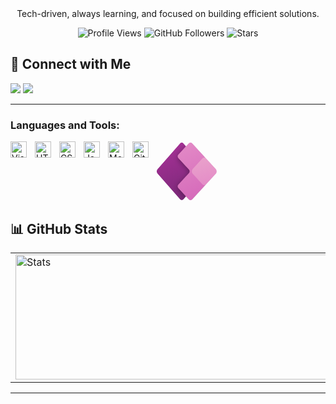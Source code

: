 <br>
<br>

<p align='center'>Tech-driven, always learning, and focused on building efficient solutions.</p>

<div align="center">
  
  ![Profile Views](https://komarev.com/ghpvc/?username=alvinwills&logoColor=red&color=blue)
  ![GitHub Followers](https://img.shields.io/github/followers/alvinwills?label=Followers&style=default)
  ![Stars](https://img.shields.io/github/stars/alvinwills?label=Stars&style=default)
</div>


## 🤝 Connect with Me

<a href="https://www.linkedin.com/in/alvin-abia-williams-a315b8339/" target="_blank"><img src="https://img.shields.io/badge/LinkedIn-%230077B5.svg?style=flat&logo=linkedin&logoColor=white"/></a>
<a href="mailto:abiawilliamsa@gmail.com"><img src="https://img.shields.io/badge/Email-%23D14836.svg?style=flat&logo=gmail&logoColor=white"/></a>

---
### Languages and Tools:

<img align="left" alt="Visual Studio Code" width="26px" src="https://cdn.jsdelivr.net/gh/devicons/devicon/icons/vscode/vscode-original.svg" style="padding-right:10px;" />
<img align="left" alt="HTML5" width="26px" src="https://cdn.jsdelivr.net/gh/devicons/devicon/icons/html5/html5-original.svg" style="padding-right:10px;" />
<img align="left" alt="CSS3" width="26px" src="https://cdn.jsdelivr.net/gh/devicons/devicon/icons/css3/css3-original.svg" style="padding-right:10px;" />
<img align="left" alt="JavaScript" width="26px" src="https://cdn.jsdelivr.net/gh/devicons/devicon/icons/javascript/javascript-original.svg" style="padding-right:10px;" />
<img align="left" alt="MongoDB" width="26px" src="https://cdn.jsdelivr.net/gh/devicons/devicon/icons/mongodb/mongodb-original.svg" style="padding-right:10px;" />
<img align="left" alt="Git" width="26px" src="https://cdn.jsdelivr.net/gh/devicons/devicon/icons/git/git-original.svg" style="padding-right:10px;" />
<svg width="96" height="96" viewBox="0 0 96 96" fill="none" xmlns="http://www.w3.org/2000/svg">
<defs>
<filter id="filter0_f">
<feFlood flood-opacity="0" result="BackgroundImageFix"/>
<feBlend mode="normal" in="SourceGraphic" in2="BackgroundImageFix" result="shape"/>
<feGaussianBlur stdDeviation="4" result="effect1_foregroundBlur"/>
</filter>
<filter id="filter1_f">
<feFlood flood-opacity="0" result="BackgroundImageFix"/>
<feBlend mode="normal" in="SourceGraphic" in2="BackgroundImageFix" result="shape"/>
<feGaussianBlur stdDeviation="0.38" result="effect1_foregroundBlur"/>
</filter>
<linearGradient id="paint0_linear" x1="71" y1="96.0002" x2="15" y2="-40.9998" gradientUnits="userSpaceOnUse">
<stop stop-color="#742774"/>
<stop offset="1" stop-color="#BB35A4"/>
</linearGradient>
<linearGradient id="paint1_linear" x1="32" y1="0.0002436" x2="78" y2="96.0002" gradientUnits="userSpaceOnUse">
<stop stop-color="#E48CC7"/>
<stop offset="1" stop-color="#D467B9"/>
</linearGradient>
<linearGradient id="paint2_linear" x1="62" y1="29.0002" x2="76" y2="72" gradientUnits="userSpaceOnUse">
<stop stop-color="#E9A1CB"/>
<stop offset="1" stop-color="#E48CC7"/>
</linearGradient>
<clipPath id="clip0">
<rect width="96" height="96" fill="white"/>
</clipPath>
<clipPath id="clip1">
<rect width="96" height="96" fill="white"/>
</clipPath>
<clipPath id="clip2">
<rect width="96" height="96" fill="white" transform="translate(0 0.00012207)"/>
</clipPath>
</defs>
<g clip-path="url(#clip0)">
<g clip-path="url(#clip1)">
<g clip-path="url(#clip2)">
<mask id="mask0" mask-type="alpha" maskUnits="userSpaceOnUse" x="-1" y="1" width="97" height="94">
<path d="M1.45715 44.049C-0.522237 46.3111 -0.522238 49.6889 1.45715 51.951L36.9897 92.5596C38.5833 94.381 41.4167 94.381 43.0103 92.5596L46.8367 88.1866L51.0504 92.7833C52.6358 94.5128 55.3623 94.5128 56.9476 92.7833L94.2825 52.0543C96.3853 49.7604 96.3853 46.2396 94.2825 43.9457L56.9476 3.21667C55.3623 1.4872 52.6358 1.4872 51.0504 3.21667L46.8367 7.81341L43.0103 3.44035C41.4167 1.61904 38.5833 1.61904 36.9897 3.44035L1.45715 44.049Z" fill="white"/>
</mask>
<g mask="url(#mask0)">
<path d="M40 96L-2 48L40 0L82 48L40 96Z" fill="url(#paint0_linear)"/>
<g filter="url(#filter0_f)">
<path d="M53.999 2L97.999 50L53.999 98L34.4767 76.7029C33.0748 75.1736 33.0748 72.8264 34.4767 71.2971L51.5214 52.7029C52.9232 51.1736 52.9232 48.8264 51.5214 47.2971L34.4767 28.7029C33.0748 27.1736 33.0748 24.8264 34.4767 23.2971L53.999 2Z" fill="black" fill-opacity="0.32"/>
</g>
<g filter="url(#filter1_f)">
<path d="M53.999 0.380127L97.999 48.3801L53.999 96.3801L34.4767 75.083C33.0748 73.5537 33.0748 71.2065 34.4767 69.6772L51.5214 51.083C52.9232 49.5537 52.9232 47.2065 51.5214 45.6772L34.4767 27.083C33.0748 25.5537 33.0748 23.2065 34.4767 21.6772L53.999 0.380127Z" fill="black" fill-opacity="0.24"/>
</g>
<path d="M53.999 0L97.999 48L53.999 96L34.4767 74.7029C33.0748 73.1736 33.0748 70.8264 34.4767 69.2971L51.5214 50.7029C52.9232 49.1736 52.9232 46.8264 51.5214 45.2971L34.4767 26.7029C33.0748 25.1736 33.0748 22.8264 34.4767 21.2971L53.999 0Z" fill="url(#paint1_linear)"/>
<path d="M73.0514 27.2167C74.6367 25.4872 77.3633 25.4872 78.9486 27.2167L98 48L78.9486 68.7833C77.3633 70.5128 74.6367 70.5128 73.0514 68.7833L57.7165 52.0543C55.6137 49.7604 55.6137 46.2396 57.7165 43.9457L73.0514 27.2167Z" fill="url(#paint2_linear)"/>
</g>
</g>
</g>
</g>
</svg>


<br>


## 📊 GitHub Stats

|                                                                                                                                          |                                                                                                                                                    |
| ---------------------------------------------------------------------------------------------------------------------------------------- | -------------------------------------------------------------------------------------------------------------------------------------------------- |
| <picture><source srcset="https://github-readme-stats.vercel.app/api?username=alvinwills&show_icons=true&theme=radical" media="(prefers-color-scheme: dark)" /><source srcset="https://github-readme-stats.vercel.app/api?username=alvinwills&show_icons=true&theme=default" media="(prefers-color-scheme: light)" /><img src="https://github-readme-stats.vercel.app/api?username=alvinwills&show_icons=true&theme=default" alt="Stats" width="500" height="200"  /></picture>|  <picture><source srcset="https://github-readme-stats.vercel.app/api/top-langs/?username=alvinwills&layout=compact&theme=radical" media="(prefers-color-scheme: dark)" /><source srcset="https://github-readme-stats.vercel.app/api/top-langs/?username=alvinwills&layout=compact&theme=default" media="(prefers-color-scheme: light)" /><img src="https://github-readme-stats.vercel.app/api/top-langs/?username=alvinwills&layout=compact&theme=default" width="500" height="200" /></picture>|

---




<br />
<br />

